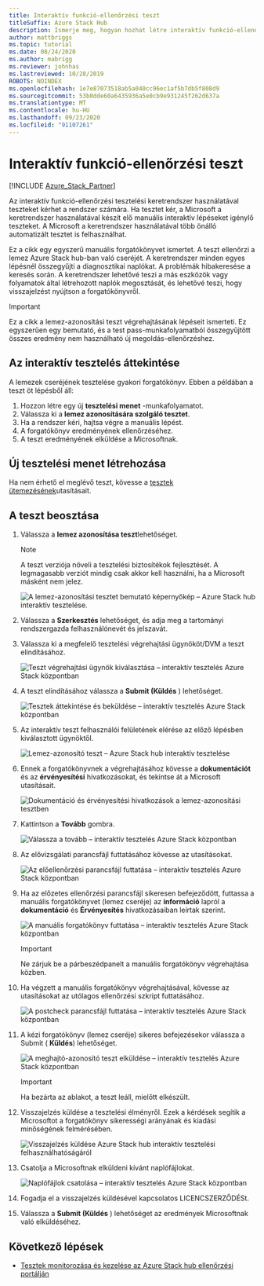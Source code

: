 ```yaml
---
title: Interaktív funkció-ellenőrzési teszt
titleSuffix: Azure Stack Hub
description: Ismerje meg, hogyan hozhat létre interaktív funkció-ellenőrzési teszteket Azure Stack hubhoz szolgáltatásként történő érvényesítéssel.
author: mattbriggs
ms.topic: tutorial
ms.date: 08/24/2020
ms.author: mabrigg
ms.reviewer: johnhas
ms.lastreviewed: 10/28/2019
ROBOTS: NOINDEX
ms.openlocfilehash: 1e7e87073518ab5a040cc96ec1af5b7db5f808d9
ms.sourcegitcommit: 53b0dde60a6435936a5e0cb9e931245f262d637a
ms.translationtype: MT
ms.contentlocale: hu-HU
ms.lasthandoff: 09/23/2020
ms.locfileid: "91107261"
---
```

# <a name="interactive-feature-verification-testing"></a>Interaktív funkció-ellenőrzési teszt  

[!INCLUDE [Azure_Stack_Partner](./includes/azure-stack-partner-appliesto.md)]

Az interaktív funkció-ellenőrzési tesztelési keretrendszer használatával teszteket kérhet a rendszer számára. Ha tesztet kér, a Microsoft a keretrendszer használatával készít elő manuális interaktív lépéseket igénylő teszteket. A Microsoft a keretrendszer használatával több önálló automatizált tesztet is felhasználhat.

Ez a cikk egy egyszerű manuális forgatókönyvet ismertet. A teszt ellenőrzi a lemez Azure Stack hub-ban való cseréjét. A keretrendszer minden egyes lépésnél összegyűjti a diagnosztikai naplókat. A problémák hibakeresése a keresés során. A keretrendszer lehetővé teszi a más eszközök vagy folyamatok által létrehozott naplók megosztását, és lehetővé teszi, hogy visszajelzést nyújtson a forgatókönyvről.

> [!Important]  
> Ez a cikk a lemez-azonosítási teszt végrehajtásának lépéseit ismerteti. Ez egyszerűen egy bemutató, és a test pass-munkafolyamatból összegyűjtött összes eredmény nem használható új megoldás-ellenőrzéshez.

## <a name="overview-of-interactive-testing"></a>Az interaktív tesztelés áttekintése

A lemezek cseréjének tesztelése gyakori forgatókönyv. Ebben a példában a teszt öt lépésből áll:

1. Hozzon létre egy új **tesztelési menet** -munkafolyamatot.
2. Válassza ki a **lemez azonosítására szolgáló tesztet**.
3. Ha a rendszer kéri, hajtsa végre a manuális lépést.
4. A forgatókönyv eredményének ellenőrzéséhez.
5. A teszt eredményének elküldése a Microsoftnak.

## <a name="create-a-new-test-pass"></a>Új tesztelési menet létrehozása

Ha nem érhető el meglévő teszt, kövesse a [tesztek ütemezésének](azure-stack-vaas-schedule-test-pass.md)utasításait.

## <a name="schedule-the-test"></a>A teszt beosztása

1. Válassza a **lemez azonosítása teszt**lehetőséget.

    > [!Note]  
    > A teszt verziója növeli a tesztelési biztosítékok fejlesztését. A legmagasabb verziót mindig csak akkor kell használni, ha a Microsoft másként nem jelez.

    ![A lemez-azonosítási tesztet bemutató képernyőkép – Azure Stack hub interaktív tesztelése.](media/azure-stack-vaas-interactive-feature-verification/image4.png)

2. Válassza a **Szerkesztés** lehetőséget, és adja meg a tartományi rendszergazda felhasználónevét és jelszavát.

3. Válassza ki a megfelelő tesztelési végrehajtási ügynököt/DVM a teszt elindításához.

    ![Teszt végrehajtási ügynök kiválasztása – interaktív tesztelés Azure Stack központban](media/azure-stack-vaas-interactive-feature-verification/image5.png)

4. A teszt elindításához válassza a **Submit (Küldés** ) lehetőséget.

    ![Tesztek áttekintése és beküldése – interaktív tesztelés Azure Stack központban](media/azure-stack-vaas-interactive-feature-verification/image6.png)

5. Az interaktív teszt felhasználói felületének elérése az előző lépésben kiválasztott ügynöktől.

    ![Lemez-azonosító teszt – Azure Stack hub interaktív tesztelése](media/azure-stack-vaas-interactive-feature-verification/image8.png)

6. Ennek a forgatókönyvnek a végrehajtásához kövesse a **dokumentációt** és az **érvényesítési** hivatkozásokat, és tekintse át a Microsoft utasításait.

    ![Dokumentáció és érvényesítési hivatkozások a lemez-azonosítási tesztben](media/azure-stack-vaas-interactive-feature-verification/image9.png)

7. Kattintson a **Tovább** gombra.

    ![Válassza a tovább – interaktív tesztelés Azure Stack központban](media/azure-stack-vaas-interactive-feature-verification/image10.png)

8. Az elővizsgálati parancsfájl futtatásához kövesse az utasításokat.

    ![Az előellenőrzési parancsfájl futtatása – interaktív tesztelés Azure Stack központban](media/azure-stack-vaas-interactive-feature-verification/image11.png)

9. Ha az előzetes ellenőrzési parancsfájl sikeresen befejeződött, futtassa a manuális forgatókönyvet (lemez cseréje) az **információ** lapról a **dokumentáció** és **Érvényesítés** hivatkozásaiban leírtak szerint.

    ![A manuális forgatókönyv futtatása – interaktív tesztelés Azure Stack központban](media/azure-stack-vaas-interactive-feature-verification/image12.png)

    > [!Important]  
    > Ne zárjuk be a párbeszédpanelt a manuális forgatókönyv végrehajtása közben.

10. Ha végzett a manuális forgatókönyv végrehajtásával, kövesse az utasításokat az utólagos ellenőrzési szkript futtatásához.

    ![A postcheck parancsfájl futtatása – interaktív tesztelés Azure Stack központban](media/azure-stack-vaas-interactive-feature-verification/image13.png)

11. A kézi forgatókönyv (lemez cseréje) sikeres befejezésekor válassza a Submit ( **Küldés**) lehetőséget.

    ![A meghajtó-azonosító teszt elküldése – interaktív tesztelés Azure Stack központban](media/azure-stack-vaas-interactive-feature-verification/image14.png)

    > [!Important]  
    > Ha bezárta az ablakot, a teszt leáll, mielőtt elkészült.

12. Visszajelzés küldése a tesztelési élményről. Ezek a kérdések segítik a Microsoftot a forgatókönyv sikerességi arányának és kiadási minőségének felmérésében.

    ![Visszajelzés küldése Azure Stack hub interaktív tesztelési felhasználhatóságáról](media/azure-stack-vaas-interactive-feature-verification/image15.png)

13. Csatolja a Microsoftnak elküldeni kívánt naplófájlokat.

    ![Naplófájlok csatolása – interaktív tesztelés Azure Stack központban](media/azure-stack-vaas-interactive-feature-verification/image16.png)

14. Fogadja el a visszajelzés küldésével kapcsolatos LICENCSZERZŐDÉSt.

15. Válassza a **Submit (Küldés** ) lehetőséget az eredmények Microsoftnak való elküldéséhez.

## <a name="next-steps"></a>Következő lépések

- [Tesztek monitorozása és kezelése az Azure Stack hub ellenőrzési portálján](azure-stack-vaas-monitor-test.md)
